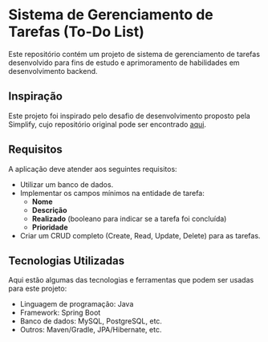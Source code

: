 # Sistema de Gerenciamento de Tarefas (To-Do List)

Este repositório contém um projeto de sistema de gerenciamento de tarefas desenvolvido para fins de estudo e aprimoramento de habilidades em desenvolvimento backend.

## Inspiração

Este projeto foi inspirado pelo desafio de desenvolvimento proposto pela Simplify, cujo repositório original pode ser encontrado [aqui](https://github.com/simplify-tec/desafio-junior-backend-simplify).

## Requisitos

A aplicação deve atender aos seguintes requisitos:

- Utilizar um banco de dados.
- Implementar os campos mínimos na entidade de tarefa:
    - **Nome**
    - **Descrição**
    - **Realizado** (booleano para indicar se a tarefa foi concluída)
    - **Prioridade**
- Criar um CRUD completo (Create, Read, Update, Delete) para as tarefas.

## Tecnologias Utilizadas

Aqui estão algumas das tecnologias e ferramentas que podem ser usadas para este projeto:

- Linguagem de programação: Java
- Framework: Spring Boot
- Banco de dados: MySQL, PostgreSQL, etc.
- Outros: Maven/Gradle, JPA/Hibernate, etc.